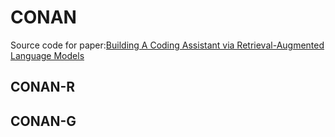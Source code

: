 # CONAN
Source code for paper:[Building A Coding Assistant via Retrieval-Augmented Language Models]()


## CONAN-R


## CONAN-G
